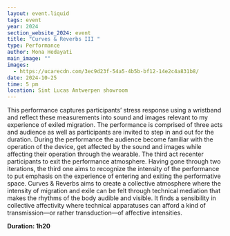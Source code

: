 ```yaml
---
layout: event.liquid
tags: event
year: 2024
section_website_2024: event
title: "Curves & Reverbs III "
type: Performance
author: Mona Hedayati
main_image: ""
images:
  - https://ucarecdn.com/3ec9d23f-54a5-4b5b-bf12-14e2c4a831b8/
date: 2024-10-25
time: 5 pm
location: Sint Lucas Antwerpen showroom
---
```

This performance captures participants’ stress response using a wristband and reflect these measurements into sound and images relevant to my experience of exiled migration. The performance is comprised of three acts and audience as well as participants are invited to step in and out for the duration. During the performance the audience become familiar with the operation of the device, get affected by the sound and images while affecting their operation through the wearable. The third act recenter participants to exit the performance atmosphere. Having gone through two iterations, the third one aims to recognize the intensity of the performance to put emphasis on the experience of entering and exiting the performative space. Curves & Reverbs aims to create a collective atmosphere where the intensity of migration and exile can be felt through technical mediation that makes the rhythms of the body audible and visible. It finds a sensibility in collective affectivity where technical apparatuses can afford a kind of transmission—or rather transduction—of affective intensities.

**Duration: 1h20**
